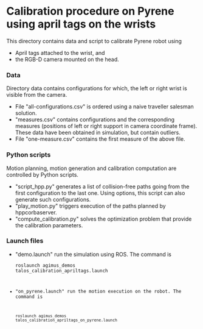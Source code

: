 # Calibration procedure on Pyrene using april tags on the wrists

This directory contains data and script to calibrate Pyrene robot using
  - April tags attached to the wrist, and
  - the RGB-D camera mounted on the head.

### Data

Directory data contains configurations for which, the left or right wrist is
visible from the camera.

  * File "all-configurations.csv" is ordered using a naive traveller salesman
    solution.
  * "measures.csv" contains configurations and the corresponding measures
    (positions of left or right support in camera coordinate frame). These data
    have been obtained in simulation, but contain outliers.
  * File "one-measure.csv" contains the first measure of the above file.

### Python scripts

Motion planning, motion generation and calibration computation are controlled
by Python scripts.

  * "script_hpp.py" generates a list of collision-free paths going from the
    first configuration to the last one. Using options, this script can also
    generate such configurations.
  * "play_motion.py" triggers execution of the paths planned by hppcorbaserver.
  * "compute_calibration.py" solves the optimization problem that provide the
    calibration parameters.

### Launch files

  * "demo.launch" run the simulation using ROS. The command is

    <code>roslaunch agimus_demos talos_calibration_apriltags.launch</endcode>
  * "on_pyrene.launch" run the motion execution on the robot. The command is

    <code>roslaunch agimus_demos talos_calibration_apriltags_on_pyrene.launch
    </endcode>